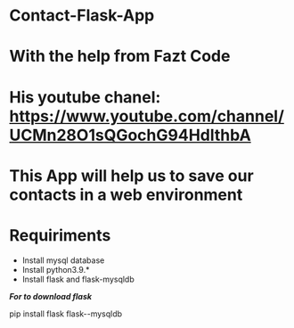 # Contact-Flask-App

# With the help from Fazt Code
# His youtube chanel: https://www.youtube.com/channel/UCMn28O1sQGochG94HdlthbA
# 

# This App will help us to save our contacts in a web environment



# Requiriments
- Install mysql database
- Install python3.9.*
- Install flask and flask-mysqldb

***For to download flask***

pip install flask flask--mysqldb




